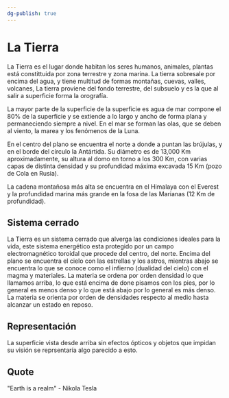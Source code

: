 ```yaml
---
dg-publish: true
---
```


# La Tierra

La Tierra es el lugar donde habitan los seres humanos, animales, plantas está constittuida por zona terrestre y zona marina. La tierra sobresale por encima del agua, y tiene multitud de formas montañas, cuevas, valles, volcanes, La tierra proviene del fondo terrestre, del subsuelo y es la que al salir a superficie forma la orografía.

La mayor parte de la superficie de la superficie es agua de mar compone el 80% de la superficie y se extiende a lo largo y ancho de forma plana y permaneciendo siempre a nivel. En el mar se forman las olas, que se deben al viento, la marea y los fenómenos de la Luna.

En el centro del plano se encuentra el norte a donde a puntan las brújulas, y en el borde del círculo la Antártida. Su diámetro es de 13,000 Km aproximadamente, su altura al domo en torno a los 300 Km, con varias capas de distinta densidad y su profundidad máxima excavada 15 Km (pozo de Cola en Rusia).

La cadena montañosa más alta se encuentra en el Himalaya con el Everest y la profundidad marina más grande en la fosa de las Marianas (12 Km de profundidad).

## Sistema cerrado

La Tierra es un sistema cerrado que alverga las condiciones ideales para la vida, este sistema energético esta protegido por un campo electromagnético toroidal que procede del centro, del norte. Encima del plano se encuentra el cielo con las estrellas y los astros, mientras abajo se encuentra lo que se conoce como el infierno (dualidad del cielo) con el magma y materiales. La materia se ordena por orden densidad lo que llamamos arriba, lo que está encima de done pisamos con los pies, por lo general es menos denso y lo que está abajo por lo general es más denso. La materia se orienta por orden de densidades respecto al medio hasta alcanzar un estado en reposo.

## Representación

La superficie vista desde arriba sin efectos ópticos y objetos que impidan su visión se reprsentaría algo parecido a esto.

## Quote
"Earth is a realm" - Nikola Tesla